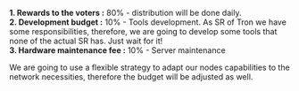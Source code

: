 
**1. Rewards to the voters :** 80% - distribution will be done daily.  
**2. Development budget :** 10% - Tools development. As SR of Tron we have some responsibilities, therefore, we are going to develop some tools that none of the actual SR has. Just wait for it!   
**3. Hardware maintenance fee :** 10% - Server maintenance  

We are going to use a flexible strategy to adapt our nodes capabilities to the network necessities, therefore the budget will be adjusted as well.

